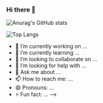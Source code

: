 ### Hi there 👋

![Anurag's GitHub stats](https://github-readme-stats.vercel.app/api?username=anuraghazra&theme=dark&show_icons=true)


![Top Langs](https://github-readme-stats.vercel.app/api/top-langs/?username=anuraghazra&layoutcompact=dark&show_icons=true)

- 🔭 I’m currently working on ...
- 🌱 I’m currently learning ...
- 👯 I’m looking to collaborate on ...
- 🤔 I’m looking for help with ...
- 💬 Ask me about ...
- 📫 How to reach me: ...
- 😄 Pronouns: ...
- ⚡ Fun fact: ...
-->

